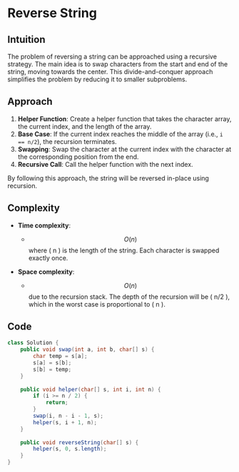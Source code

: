 # Reverse String

## Intuition
The problem of reversing a string can be approached using a recursive strategy. The main idea is to swap characters from the start and end of the string, moving towards the center. This divide-and-conquer approach simplifies the problem by reducing it to smaller subproblems.

## Approach
1. **Helper Function**: Create a helper function that takes the character array, the current index, and the length of the array.
2. **Base Case**: If the current index reaches the middle of the array (i.e., `i == n/2`), the recursion terminates.
3. **Swapping**: Swap the character at the current index with the character at the corresponding position from the end.
4. **Recursive Call**: Call the helper function with the next index.

By following this approach, the string will be reversed in-place using recursion.

## Complexity
- **Time complexity**: 
  - $$O(n)$$ where \( n \) is the length of the string. Each character is swapped exactly once.
  
- **Space complexity**: 
  - $$O(n)$$ due to the recursion stack. The depth of the recursion will be \( n/2 \), which in the worst case is proportional to \( n \).

## Code
```java
class Solution {
    public void swap(int a, int b, char[] s) {
        char temp = s[a];
        s[a] = s[b];
        s[b] = temp;
    }
    
    public void helper(char[] s, int i, int n) {
        if (i >= n / 2) {
            return;
        }
        swap(i, n - i - 1, s);
        helper(s, i + 1, n);
    }
    
    public void reverseString(char[] s) {
        helper(s, 0, s.length);
    }
}
